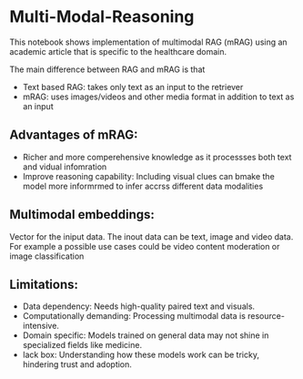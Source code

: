 # Multi-Modal-Reasoning

This notebook shows implementation of multimodal RAG (mRAG) using an academic article that is specific to the healthcare domain. 

The main difference between RAG and mRAG is that 
- Text based RAG: takes only text as an input to the retriever
- mRAG: uses images/videos and other media format in addition to text as an input

## Advantages of mRAG:
- Richer and more comperehensive knowledge as it processses both text and vidual infomration
- Improve reasoning capability: Including visual clues can bmake the model more informrmed to infer accrss different data modalities

## Multimodal embeddings:
Vector for the iniput data. The inout data can be text, image and video data. For example a possible use cases could be video content moderation or image classification

## Limitations:
- Data dependency: Needs high-quality paired text and visuals.
- Computationally demanding: Processing multimodal data is resource-intensive.
- Domain specific: Models trained on general data may not shine in specialized fields like medicine.
- lack box: Understanding how these models work can be tricky, hindering trust and adoption.
